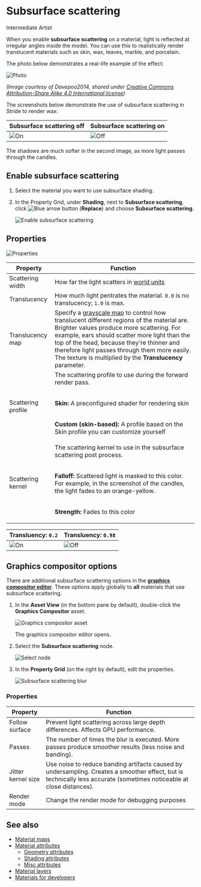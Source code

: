 # Subsurface scattering

<span class="badge text-bg-primary">Intermediate</span>
<span class="badge text-bg-success">Artist</span>

When you enable **subsurface scattering** on a material, light is reflected at irregular angles inside the model. You can use this to realistically render translucent materials such as skin, wax, leaves, marble, and porcelain.

The photo below demonstrates a real-life example of the effect:

![Photo](media/skin-subsurface-scattering-photo.jpg)

*(Image courtesy of Davepoo2014, shared under [Creative Commons Attribution-Share Alike 4.0 International license](https://creativecommons.org/licenses/by-sa/4.0/deed.en))*

The screenshots below demonstrate the use of subsurface scattering in Stride to render wax:

| Subsurface scattering off | Subsurface scattering on |
|---------------------------------|------------------------
| ![On](media/candles-ss-off.jpg) | ![Off](media/candles-ss-on.jpg) |

The shadows are much softer in the second image, as more light passes through the candles.

## Enable subsurface scattering

1. Select the material you want to use subsurface shading.

2. In the Property Grid, under **Shading**, next to **Subsurface scattering**, click ![Blue arrow button](~/manual/game-studio/media/blue-arrow-icon.png) (**Replace**) and choose **Subsurface scattering**.

   ![Enable subsurface scattering](media/enable-subsurface-scattering.png)

## Properties

![Properties](media/subsurface-scattering-properties.png)

| Property | Function |
|--------------------|--------------------
| Scattering width | How far the light scatters in [world units](../../game-studio/world-units.md) |
| Translucency | How much light pentrates the material. `0.0` is no translucency; `1.0` is max. |
| Translucency map | Specify a [grayscale map](material-maps.md) to control how translucent different regions of the material are. Brighter values produce more scattering. For example, ears should scatter more light than the top of the head, because they're thinner and therefore light passes through them more easily. The texture is multiplied by the **Translucency** parameter. |
| Scattering profile | The scattering profile to use during the forward render pass. <p><br>**Skin:** A preconfigured shader for rendering skin <p><br>**Custom (skin-based):** A profile based on the Skin profile you can customize yourself |
| Scattering kernel | The scattering kernel to use in the subsurface scattering post process. <p><br>**Falloff:** Scattered light is masked to this color. For example, in the screenshot of the candles, the light fades to an orange-yellow. <p><br>**Strength:** Fades to this color |

| Transluency: `0.2` | Transluency: `0.98` |
|-------------------------------------------|--------------------
| ![On](media/candles-translucency-02.jpg) | ![Off](media/candles-translucency-98.jpg) |

## Graphics compositor options

There are additional subsurface scattering options in the **[graphics compositor editor](../graphics-compositor/index.md)**. These options apply globally to **all** materials that use subsurface scattering.

1. In the **Asset View** (in the bottom pane by default), double-click the **Graphics Compositor** asset.

   ![Graphics compositor asset](../graphics-compositor/media/graphics-compositor-asset.png)

   The graphics compositor editor opens.

2. Select the **Subsurface scattering** node.

   ![Select node](media/select-subsurface-scattering-node.png)

3. In the **Property Grid** (on the right by default), edit the properties.

   ![Subsurface scattering blur](media/subsurface-scattering-blur-properties.png)

### Properties

| Property | Function |
|----------------|-----------
| Follow surface | Prevent light scattering across large depth differences. Affects GPU performance. |
| Passes | The number of times the blur is executed. More passes produce smoother results (less noise and banding). |
| Jitter kernel size | Use noise to reduce banding artifacts caused by undersampling. Creates a smoother effect, but is technically less accurate (sometimes noticeable at close distances). |
| Render mode | Change the render mode for debugging purposes |

## See also

* [Material maps](material-maps.md)
* [Material attributes](material-attributes.md)
   * [Geometry attributes](geometry-attributes.md)
   * [Shading attributes](shading-attributes.md)
   * [Misc attributes](misc-attributes.md)
* [Material layers](material-layers.md)
* [Materials for developers](materials-for-developers.md)